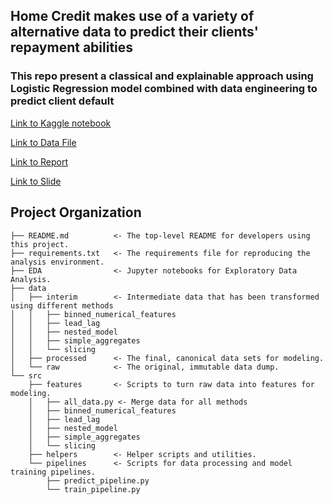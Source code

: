 ## Home Credit makes use of a variety of alternative data to predict their clients' repayment abilities
### This repo present a classical and explainable approach using Logistic Regression model combined with data engineering to predict client default 

  
  [Link to Kaggle notebook](https://www.kaggle.com/code/vuxminhan/home-credit-risk-project-final)

  [Link to Data File](https://drive.google.com/drive/folders/1CPOJGypsMPJE9vf6qe8UIDEi4JaIm__m?usp=sharing)

  [Link to Report](https://docs.google.com/document/d/1krnUQGKT-X_8ghDj6qU7QLddtmRhCt2c/edit?usp=sharing&ouid=104574113477201047691&rtpof=true&sd=true)
  
  [Link to Slide](https://drive.google.com/file/d/19yLAoLRlGoISugTgeAcIOiit7dN5-09S/view?usp=sharing)
  
Project Organization
------------
    ├── README.md          <- The top-level README for developers using this project.
    ├── requirements.txt   <- The requirements file for reproducing the analysis environment.
    ├── EDA                <- Jupyter notebooks for Exploratory Data Analysis.
    ├── data
    │   ├── interim        <- Intermediate data that has been transformed using different methods
    │   │   ├── binned_numerical_features
    │   │   ├── lead_lag
    │   │   ├── nested_model
    │   │   ├── simple_aggregates
    │   │   └── slicing
    │   ├── processed      <- The final, canonical data sets for modeling.
    │   └── raw            <- The original, immutable data dump.
    └── src
        ├── features       <- Scripts to turn raw data into features for modeling.
        │   ├── all_data.py <- Merge data for all methods
        │   ├── binned_numerical_features
        │   ├── lead_lag
        │   ├── nested_model
        │   ├── simple_aggregates
        │   └── slicing
        ├── helpers        <- Helper scripts and utilities.
        └── pipelines      <- Scripts for data processing and model training pipelines.
            ├── predict_pipeline.py
            └── train_pipeline.py
